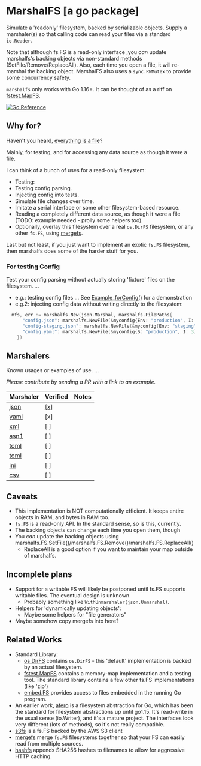 # MarshalFS [a go package]

Simulate a 'readonly' filesystem, backed by serializable objects. Supply a marshaler(s) so that calling code can read your files via a standard `io.Reader`.

Note that although fs.FS is a read-only interface ,you _can_ update marshalfs's backing objects via non-standard methods (SetFile/Remove/ReplaceAll). Also, each time you open a file, it will re-marshal the backing object. MarshalFS also uses a `sync.RWMutex` to provide some concurrency safety.

`marshalfs` only works with Go 1.16+. It can be thought of as a riff on [fstest.MapFS](https://golang.org/pkg/testing/fstest/#MapFS).

[![Go Reference](https://pkg.go.dev/badge/github.com/laher/marshalfs.svg)](https://pkg.go.dev/github.com/laher/marshalfs)

## Why for?

Haven't you heard, [everything is a file](https://en.wikipedia.org/wiki/Everything_is_a_file)?

Mainly, for testing, and for accessing any data source as though it were a file.

I can think of a bunch of uses for a read-only filesystem:

 * Testing:
  * Testing config parsing.
  * Injecting config into tests.
  * Simulate file changes over time.
  * Imitate a serial interface or some other filesystem-based resource.
 * Reading a completely different data source, as though it were a file (TODO: example needed - prolly some helpers too).
 * Optionally, overlay this filesystem over a real `os.DirFS` filesystem, or any other `fs.FS`, using [mergefs](https://github.com/laher/mergefs).

Last but not least, if you just want to implement an exotic `fs.FS` filesystem, then marshalfs does some of the harder stuff for you.

### For testing Config

Test your config parsing without actually storing 'fixture' files on the filesystem. ...

 * e.g.: testing config files ... See [Example_forConfig()](./example_config_test.go) for a demonstration
 * e.g.2: injecting config data without writing directly to the filesystem:

```go
  mfs, err := marshalfs.New(json.Marshal, marshalfs.FilePaths{
      "config.json": marshalfs.NewFile(&myconfig{Env: "production", I: 3}),
      "config-staging.json": marshalfs.NewFile(&myconfig{Env: "staging", I: 2}),
      "config.yaml": marshalfs.NewFile(&myconfig{S: "production", I: 3}, marshalfs.WithMarshaler(yaml.Marshal)),
    })
```

## Marshalers

Known usages or examples of use. ...

_Please contribute by sending a PR with a link to an example._

| Marshaler | Verified | Notes |
|-----------|----------|-------|
| [json](https://godoc.org/encoding/json) | [[x]](./example_config_test.go) | |
| [yaml](https://godoc.org/gopkg.in/yaml.v2) | [x] | |
| [xml](https://godoc.org/encoding/xml) | [ ] | |
| [asn1](https://godoc.org/encoding/asn1) | [ ] | |
| [toml](https://pkg.go.dev/github.com/pelletier/go-toml) | [ ] | |
| [toml](https://github.com/BurntSushi/toml) | [ ] | |
| [ini](https://github.com/go-ini/ini) | [ ] | |
| [csv](https://pkg.go.dev/github.com/jszwec/csvutil) | [ ] | |

## Caveats

 * This implementation is NOT computationally efficient. It keeps entire objects in RAM, and bytes in RAM too.
 * `fs.FS` is a read-only API. In the standard sense, so is this, currently.
  * The backing objects can change each time you open them, though
  * You _can_ update the backing objects using marshalfs.FS.SetFile()/marshalfs.FS.Remove()/marshalfs.FS.ReplaceAll()
    * ReplaceAll is a good option if you want to maintain your map outside of marshalfs.

## Incomplete plans

 * Support for a writable FS will likely be postponed until fs.FS supports writable files. The eventual design is unknown.
     * Probably something like `WithUnmarshaler(json.Unmarshal)`.
 * Helpers for 'dynamically updating objects':
   * Maybe some helpers for "file generators"
 * Maybe somehow copy mergefs into here?

## Related Works

 * Standard Library:
   * [os.DirFS](https://tip.golang.org/pkg/os/) contains `os.DirFS` - this 'default' implementation is backed by an actual filesystem.
   * [fstest.MapFS](https://tip.golang.org/pkg/testing/fstest/) contains a memory-map implementation and a testing tool. The standard library contains a few other fs.FS implementations (like 'zip')
   * [embed.FS](https://tip.golang.org/pkg/embed/) provides access to files embedded in the running Go program.
 * An earlier work, [afero](https://github.com/spf13/afero) is a filesystem abstraction for Go, which has been the standard for filesystem abstractions up until go1.15. It's read-write in the usual sense (io.Writer), and it's a mature project. The interfaces look very different (lots of methods), so it's not really compatible.
 * [s3fs](https://github.com/jszwec/s3fs) is a fs.FS backed by the AWS S3 client
 * [mergefs](https://github.com/laher/mergefs) merge `fs.FS` filesystems together so that your FS can easily read from multiple sources.
 * [hashfs](https://pkg.go.dev/github.com/benbjohnson/hashfs) appends SHA256 hashes to filenames to allow for aggressive HTTP caching.
